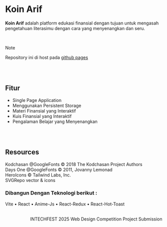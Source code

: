 # Koin Arif
**Koin Arif** adalah platform edukasi finansial dengan tujuan untuk mengasah pengetahuan literasimu dengan cara yang menyenangkan dan seru.

<br />

> [!NOTE]
> Repository ini di host pada [github pages](http://kelloverra.github.io/KoinArif)

<br />
<br />

## Fitur
* Single Page Application
* Menggunakan Persistent Storage
* Materi Finansial yang Interaktif
* Kuis Finansial yang Interaktif
* Pengalaman Belajar yang Menyenangkan


<br />
<br />


## Resources
Kodchasan @GoogleFonts &copy; 2018 The Kodchasan Project Authors \
Days One @GoogleFonts &copy; 2011, Jovanny Lemonad \
HeroIcons &copy; Tailwind Labs, Inc. \
SVGRepo vector & icons


### Dibangun Dengan Teknologi berikut :
Vite • React • Anime-Js • React-Redux • React-Hot-Toast

<br />

<div align="right">INTECHFEST 2025 Web Design Competition Project Submission</div>